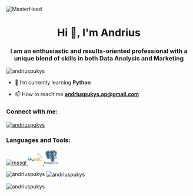 ![MasterHead](https://tpmarkt.com/assets/images/imgonline-com-ua-black-white-35wgmdjepn10i-1476x830.jpg)
<h1 align="center">Hi 👋, I'm Andrius</h1>
<h3 align="center">I am an enthusiastic and results-oriented professional with a unique blend of skills in both Data Analysis and Marketing</h3>

<p align="left"> <img src="https://komarev.com/ghpvc/?username=andriuspukys&label=Profile%20views&color=0e75b6&style=flat" alt="andriuspukys" /> </p>

- 🌱 I’m currently learning **Python**

- 📫 How to reach me **andriuspukys.ap@gmail.com**

<h3 align="left">Connect with me:</h3>
<p align="left">
<a href="https://linkedin.com/in/andriuspukys" target="blank"><img align="center" src="https://raw.githubusercontent.com/rahuldkjain/github-profile-readme-generator/master/src/images/icons/Social/linked-in-alt.svg" alt="andriuspukys" height="30" width="40" /></a>
</p>

<h3 align="left">Languages and Tools:</h3>
<p align="left"> <a href="https://www.microsoft.com/en-us/sql-server" target="_blank" rel="noreferrer"> <img src="https://www.svgrepo.com/show/303229/microsoft-sql-server-logo.svg" alt="mssql" width="40" height="40"/> </a> <a href="https://www.mysql.com/" target="_blank" rel="noreferrer"> <img src="https://raw.githubusercontent.com/devicons/devicon/master/icons/mysql/mysql-original-wordmark.svg" alt="mysql" width="40" height="40"/> </a> <a href="https://www.postgresql.org" target="_blank" rel="noreferrer"> <img src="https://raw.githubusercontent.com/devicons/devicon/master/icons/postgresql/postgresql-original-wordmark.svg" alt="postgresql" width="40" height="40"/> </a> </p>

<p><img align="left" src="https://github-readme-stats.vercel.app/api/top-langs?username=andriuspukys&show_icons=true&locale=en&layout=compact" alt="andriuspukys" /></p>

<p>&nbsp;<img align="center" src="https://github-readme-stats.vercel.app/api?username=andriuspukys&show_icons=true&locale=en" alt="andriuspukys" /></p>

<p><img align="center" src="https://github-readme-streak-stats.herokuapp.com/?user=andriuspukys&" alt="andriuspukys" /></p>


